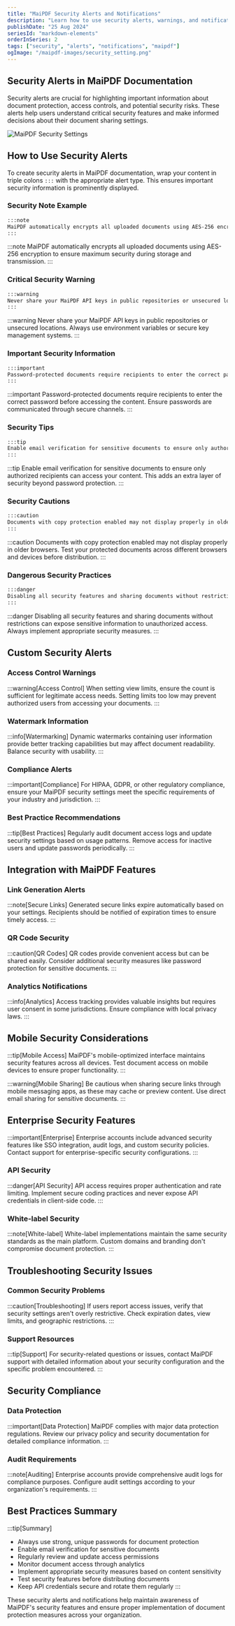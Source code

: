 ```yaml
---
title: "MaiPDF Security Alerts and Notifications"
description: "Learn how to use security alerts, warnings, and notifications in MaiPDF documentation to highlight important security information and best practices"
publishDate: "25 Aug 2024"
seriesId: "markdown-elements"
orderInSeries: 2
tags: ["security", "alerts", "notifications", "maipdf"]
ogImage: "/maipdf-images/security_setting.png"
---
```


## Security Alerts in MaiPDF Documentation

Security alerts are crucial for highlighting important information about document protection, access controls, and potential security risks. These alerts help users understand critical security features and make informed decisions about their document sharing settings.

![MaiPDF Security Settings](/maipdf-images/security_setting.png)

## How to Use Security Alerts

To create security alerts in MaiPDF documentation, wrap your content in triple colons `:::` with the appropriate alert type. This ensures important security information is prominently displayed.

### Security Note Example

```md
:::note
MaiPDF automatically encrypts all uploaded documents using AES-256 encryption to ensure maximum security during storage and transmission.
:::
```

:::note
MaiPDF automatically encrypts all uploaded documents using AES-256 encryption to ensure maximum security during storage and transmission.
:::

### Critical Security Warning

```md
:::warning
Never share your MaiPDF API keys in public repositories or unsecured locations. Always use environment variables or secure key management systems.
:::
```

:::warning
Never share your MaiPDF API keys in public repositories or unsecured locations. Always use environment variables or secure key management systems.
:::

### Important Security Information

```md
:::important
Password-protected documents require recipients to enter the correct password before accessing the content. Ensure passwords are communicated through secure channels.
:::
```

:::important
Password-protected documents require recipients to enter the correct password before accessing the content. Ensure passwords are communicated through secure channels.
:::

### Security Tips

```md
:::tip
Enable email verification for sensitive documents to ensure only authorized recipients can access your content. This adds an extra layer of security beyond password protection.
:::
```

:::tip
Enable email verification for sensitive documents to ensure only authorized recipients can access your content. This adds an extra layer of security beyond password protection.
:::

### Security Cautions

```md
:::caution
Documents with copy protection enabled may not display properly in older browsers. Test your protected documents across different browsers and devices before distribution.
:::
```

:::caution
Documents with copy protection enabled may not display properly in older browsers. Test your protected documents across different browsers and devices before distribution.
:::

### Dangerous Security Practices

```md
:::danger
Disabling all security features and sharing documents without restrictions can expose sensitive information to unauthorized access. Always implement appropriate security measures.
:::
```

:::danger
Disabling all security features and sharing documents without restrictions can expose sensitive information to unauthorized access. Always implement appropriate security measures.
:::

## Custom Security Alerts

### Access Control Warnings

:::warning[Access Control]
When setting view limits, ensure the count is sufficient for legitimate access needs. Setting limits too low may prevent authorized users from accessing your documents.
:::

### Watermark Information

:::info[Watermarking]
Dynamic watermarks containing user information provide better tracking capabilities but may affect document readability. Balance security with usability.
:::

### Compliance Alerts

:::important[Compliance]
For HIPAA, GDPR, or other regulatory compliance, ensure your MaiPDF security settings meet the specific requirements of your industry and jurisdiction.
:::

### Best Practice Recommendations

:::tip[Best Practices]
Regularly audit document access logs and update security settings based on usage patterns. Remove access for inactive users and update passwords periodically.
:::

## Integration with MaiPDF Features

### Link Generation Alerts

:::note[Secure Links]
Generated secure links expire automatically based on your settings. Recipients should be notified of expiration times to ensure timely access.
:::

### QR Code Security

:::caution[QR Codes]
QR codes provide convenient access but can be shared easily. Consider additional security measures like password protection for sensitive documents.
:::

### Analytics Notifications

:::info[Analytics]
Access tracking provides valuable insights but requires user consent in some jurisdictions. Ensure compliance with local privacy laws.
:::

## Mobile Security Considerations

:::tip[Mobile Access]
MaiPDF's mobile-optimized interface maintains security features across all devices. Test document access on mobile devices to ensure proper functionality.
:::

:::warning[Mobile Sharing]
Be cautious when sharing secure links through mobile messaging apps, as these may cache or preview content. Use direct email sharing for sensitive documents.
:::

## Enterprise Security Features

:::important[Enterprise]
Enterprise accounts include advanced security features like SSO integration, audit logs, and custom security policies. Contact support for enterprise-specific security configurations.
:::

### API Security

:::danger[API Security]
API access requires proper authentication and rate limiting. Implement secure coding practices and never expose API credentials in client-side code.
:::

### White-label Security

:::note[White-label]
White-label implementations maintain the same security standards as the main platform. Custom domains and branding don't compromise document protection.
:::

## Troubleshooting Security Issues

### Common Security Problems

:::caution[Troubleshooting]
If users report access issues, verify that security settings aren't overly restrictive. Check expiration dates, view limits, and geographic restrictions.
:::

### Support Resources

:::tip[Support]
For security-related questions or issues, contact MaiPDF support with detailed information about your security configuration and the specific problem encountered.
:::

## Security Compliance

### Data Protection

:::important[Data Protection]
MaiPDF complies with major data protection regulations. Review our privacy policy and security documentation for detailed compliance information.
:::

### Audit Requirements

:::note[Auditing]
Enterprise accounts provide comprehensive audit logs for compliance purposes. Configure audit settings according to your organization's requirements.
:::

## Best Practices Summary

:::tip[Summary]
- Always use strong, unique passwords for document protection
- Enable email verification for sensitive documents
- Regularly review and update access permissions
- Monitor document access through analytics
- Implement appropriate security measures based on content sensitivity
- Test security features before distributing documents
- Keep API credentials secure and rotate them regularly
:::

These security alerts and notifications help maintain awareness of MaiPDF's security features and ensure proper implementation of document protection measures across your organization.
